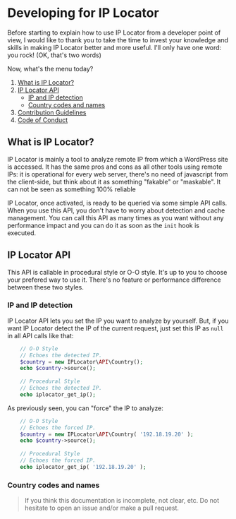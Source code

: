 # Developing for IP Locator

Before starting to explain how to use IP Locator from a developer point of view, I would like to thank you to take the time to invest your knowledge and skills in making IP Locator better and more useful. I'll only have one word: you rock! (OK, that's two words)

Now, what's the menu today?

1. [What is IP Locator?](#what-is-ip-locator)
2. [IP Locator API](#ip-locator-api)
    - [IP and IP detection](#ip-and-ip-detection)
    - [Country codes and names](#country-codes-and-names)
3. [Contribution Guidelines](/CONTRIBUTING.md)
4. [Code of Conduct](/CODE_OF_CONDUCT.md)

## What is IP Locator?
IP Locator is mainly a tool to analyze remote IP from which a WordPress site is accessed. It has the same pros and cons as all other tools using remote IPs: it is operational for every web server, there's no need of javascript from the client-side, but think about it as something "fakable" or "maskable". It can not be seen as something 100% reliable

IP Locator, once activated, is ready to be queried via some simple API calls. When you use this API, you don't have to worry about detection and cache management. You can call this API as many times as you want without any performance impact and you can do it as soon as the `init` hook is executed.

## IP Locator API
This API is callable in procedural style or O-O style. It's up to you to choose your prefered way to use it. There's no feature or performance difference between these two styles. 

### IP and IP detection

IP Locator API lets you set the IP you want to analyze by yourself. But, if you want IP Locator detect the IP of the current request, just set this IP as `null` in all API calls like that:
```php
    // O-O Style
    // Echoes the detected IP.
    $country = new IPLocator\API\Country();
    echo $country->source();
    
    // Procedural Style
    // Echoes the detected IP.
    echo iplocator_get_ip();
```
As previously seen, you can "force" the IP to analyze:
```php
    // O-O Style
    // Echoes the forced IP.
    $country = new IPLocator\API\Country( '192.18.19.20' );
    echo $country->source();
    
    // Procedural Style
    // Echoes the forced IP.
    echo iplocator_get_ip( '192.18.19.20' );
```
### Country codes and names




> If you think this documentation is incomplete, not clear, etc. Do not hesitate to open an issue and/or make a pull request.

